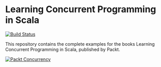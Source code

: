 Learning Concurrent Programming in Scala
========================================
[![Build Status](https://github.com/IvanDyachenko/learning-examples/actions/workflows/scala.yml/badge.svg?branch=master)](https://github.com/IvanDyachenko/learning-examples/actions/workflows/scala.yml)

This repository contains the complete examples for the books Learning Concurrent Programming in Scala, published by Packt.

[![Packt Concurrency](concurrency-scala-book.jpg)](https://www.packtpub.com/application-development/learning-concurrent-programming-scala)
